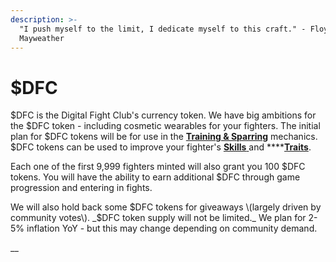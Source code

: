 ```yaml
---
description: >-
  "I push myself to the limit, I dedicate myself to this craft." - Floyd
  Mayweather
---
```


# $DFC

$DFC is the Digital Fight Club's currency token. We have big ambitions for the $DFC token - including cosmetic wearables for your fighters. The initial plan for $DFC tokens will be for use in the [**Training & Sparring**](training-and-sparring.md) mechanics. $DFC tokens can be used to improve your fighter's [**Skills** ](skills.md)and ****[**Traits**](traits.md).

Each one of the first 9,999 fighters minted will also grant you 100 $DFC tokens. You will have the ability to earn additional $DFC through game progression and entering in fights. 

We will also hold back some $DFC tokens for giveaways \(largely driven by community votes\). _$DFC token supply will not be limited._ We plan for 2-5% inflation YoY - but this may change depending on community demand.

\_\_

